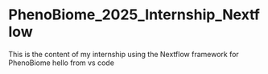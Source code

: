 # PhenoBiome_2025_Internship_Nextflow
This is the content of my internship using the Nextflow framework for PhenoBiome
hello from vs code
